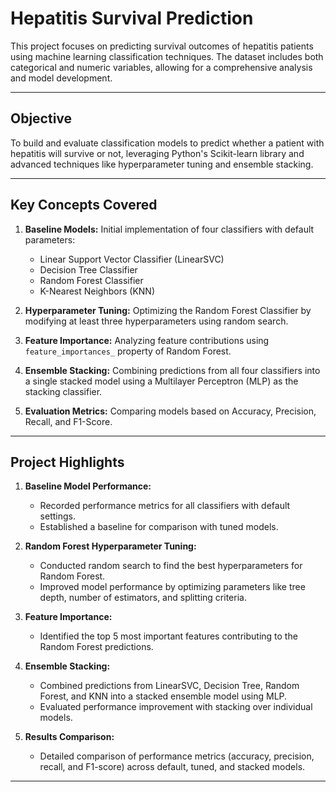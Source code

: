# Hepatitis Survival Prediction

This project focuses on predicting survival outcomes of hepatitis patients using machine learning classification techniques. The dataset includes both categorical and numeric variables, allowing for a comprehensive analysis and model development.

---

## Objective
To build and evaluate classification models to predict whether a patient with hepatitis will survive or not, leveraging Python's Scikit-learn library and advanced techniques like hyperparameter tuning and ensemble stacking.

---

## Key Concepts Covered
1. **Baseline Models:** Initial implementation of four classifiers with default parameters:
   - Linear Support Vector Classifier (LinearSVC)
   - Decision Tree Classifier
   - Random Forest Classifier
   - K-Nearest Neighbors (KNN)
   
2. **Hyperparameter Tuning:** Optimizing the Random Forest Classifier by modifying at least three hyperparameters using random search.

3. **Feature Importance:** Analyzing feature contributions using `feature_importances_` property of Random Forest.

4. **Ensemble Stacking:** Combining predictions from all four classifiers into a single stacked model using a Multilayer Perceptron (MLP) as the stacking classifier.

5. **Evaluation Metrics:** Comparing models based on Accuracy, Precision, Recall, and F1-Score.

---

## Project Highlights
1. **Baseline Model Performance:**
   - Recorded performance metrics for all classifiers with default settings.
   - Established a baseline for comparison with tuned models.

2. **Random Forest Hyperparameter Tuning:**
   - Conducted random search to find the best hyperparameters for Random Forest.
   - Improved model performance by optimizing parameters like tree depth, number of estimators, and splitting criteria.

3. **Feature Importance:**
   - Identified the top 5 most important features contributing to the Random Forest predictions.

4. **Ensemble Stacking:**
   - Combined predictions from LinearSVC, Decision Tree, Random Forest, and KNN into a stacked ensemble model using MLP.
   - Evaluated performance improvement with stacking over individual models.

5. **Results Comparison:**
   - Detailed comparison of performance metrics (accuracy, precision, recall, and F1-score) across default, tuned, and stacked models.

---

